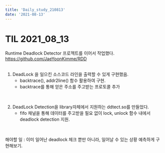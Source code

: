 ```yaml
---
title: 'Daily_study_210813'
date: '2021-08-13'
---
```


# TIL 2021_08_13

Runtime Deadlock Detector 프로젝트를 이어서 작업했다. 
https://github.com/JaeYoonKimme/RDD   
<br>  

1. DeadLock 을 일으킨 소스코드 라인을 출력할 수 있게 구현했음.  
    - backtrace(), addr2line() 함수 활용하여 구현.
    - backtrace를 통해 얻은 주소를 주고받는 프로토콜 추가

<br>

2. DeadLock Detection을 library자체에서 지원하는 ddtect.so를 만들었다.
    - fifo 채널을 통해 데이터를 주고받을 필요 없이 lock, unlock 함수 내에서 deadlock detection 지원.

<br>

해야할 일 : 이미 일어난 deadlock 체크 뿐만 아니라, 일어날 수 있는 상황 예측하게 구현해보기.



